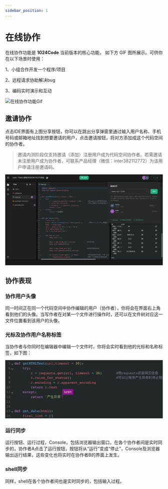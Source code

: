 ```yaml
---
sidebar_position: 1
---
```



# 在线协作

在线协作功能是 **1024Code** 当前版本的核心功能， 如下方 GIF 图所展示。可供你在以下场景时使用： 

1、小组合作开发一个程序/项目

2、远程请求协助解决bug

3、编码实时演示和互动


![在线协作功能Gif](https://1024code.com/_next/image?url=%2F_next%2Fstatic%2Fmedia%2Findex_page_001.095f8d54.gif&w=1200&q=75)


## 邀请协作


点击IDE界面有上图分享按钮，你可以在跳出分享弹窗里通过输入用户名称、手机号码或邮箱地址找到想要邀请的用户，点击邀请按钮，将对方添加成这个代码空间的协作者。

> 邀请内测阶段仅支持邀请（添加）注册用户成为代码空间协作者。若需邀请未注册用户成为协作者，可联系产品经理（微信：inter382112772）为该用户申请注册邀请码。


![分享](../assets/分享弹窗.png)

## 协作表现

### 协作用户头像


同一时间正在同一个代码空间中协作编辑的用户（协作者），你将会在界面右上角看到他们的头像。当写作者在对某一个文件进行操作时，还可以在文件树对应这一文件位置看到该用户的头像。


### 光标及协作用户名称标签


当协作者与你同时在编辑器中编辑一个文件时，你将会实时看到他的光标和名称标签，如下图：

![协作用户光标](../assets/协作用户光标.png)


### 运行同步


运行按钮、运行过程，Console，包括浏览器输出窗口，在各个协作者间是实时同步的，协作者A点击了运行按钮，按钮将从“运行”变成“停止”，Console及浏览器输出运行结果，这些变化也将实时在协作者B的界面上发生。



### shell同步


同样，shell在各个协作者间也是实时同步的，包括输入过程。